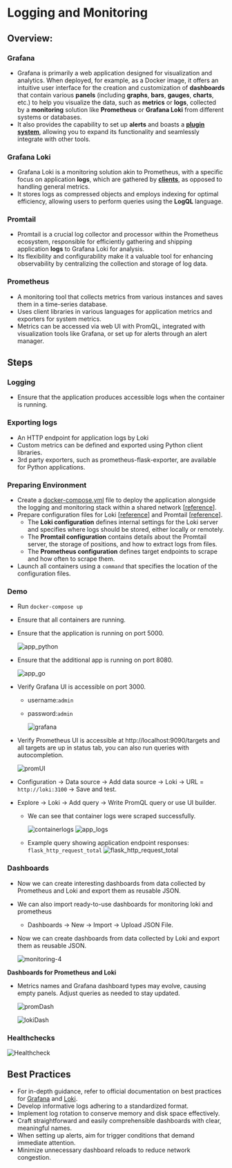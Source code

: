 # Logging and Monitoring

## Overview: 

### Grafana

- Grafana is primarily a web application designed for visualization and analytics. When deployed, for example, as a Docker image, it offers an intuitive user interface for the creation and customization of **dashboards** that contain various **panels** (including **graphs**, **bars**, **gauges**, **charts**, etc.) to help you visualize the data, such as **metrics** or **logs**, collected by a **monitoring** solution like **Prometheus** or **Grafana Loki** from different systems or databases.
- It also provides the capability to set up **alerts** and boasts a **[plugin system](https://grafana.com/grafana/plugins/)**, allowing you to expand its functionality and seamlessly integrate with other tools.


### Grafana Loki

- Grafana Loki is a monitoring solution akin to Prometheus, with a specific focus on application **logs**, which are gathered by **[clients](https://grafana.com/docs/loki/latest/clients/)**, as opposed to handling general metrics.
- It stores logs as compressed objects and employs indexing for optimal efficiency, allowing users to perform queries using the **LogQL** language.

### Promtail

- Promtail is a crucial log collector and processor within the Prometheus ecosystem, responsible for efficiently gathering and shipping application **logs** to Grafana Loki for analysis.
- Its flexibility and configurability make it a valuable tool for enhancing observability by centralizing the collection and storage of log data.

### Prometheus
- A monitoring tool that collects metrics from various instances and saves them in a time-series database.
- Uses client libraries in various languages for application metrics and exporters for system metrics.
- Metrics can be accessed via web UI with PromQL, integrated with visualization tools like Grafana, or set up for alerts through an alert manager.

## Steps

### Logging

- Ensure that the application produces accessible logs when the container is running.

### Exporting logs

- An HTTP endpoint for application logs by Loki
- Custom metrics can be defined and exported using Python client libraries.
- 3rd party exporters, such as prometheus-flask-exporter, are available for Python applications.


### Preparing Environment
- Create a [docker-compose.yml](../monitoring/docker-compose.yaml) file to deploy the application alongside the logging and monitoring stack within a shared network [[reference](https://github.com/grafana/loki/blob/main/production/docker-compose.yaml)].
- Prepare configuration files for Loki [[reference](https://grafana.com/docs/loki/latest/configuration/examples/)] and Promtail [[reference](https://grafana.com/docs/loki/latest/clients/promtail/configuration/)].
  - The **Loki configuration** defines internal settings for the Loki server and specifies where logs should be stored, either locally or remotely.
  - The **Promtail configuration** contains details about the Promtail server, the storage of positions, and how to extract logs from files.
  - The **Prometheus configuration** defines target endpoints to scrape and how often to scrape them.
- Launch all containers using a `command` that specifies the location of the configuration files.


### Demo

- Run `docker-compose up` 
- Ensure that all containers are running.

- Ensure that the application is running on port 5000. 

  ![app_python](./images/app_python.png)

- Ensure that the additional app is running on port 8080. 

  ![app_go](./images/app_go.png)

- Verify Grafana UI is accessible on port 3000.

  - username:`admin`
  - password:`admin`

    ![grafana](./images/grafana.png)

- Verify Prometheus UI is accessible at http://localhost:9090/targets and all targets are up in status tab, you can also run queries with autocompletion.

    ![promUI](./images/promUI.png)

- Configuration -> Data source -> Add data source -> Loki -> URL = `http://loki:3100` -> Save and test.

- Explore -> Loki -> Add query -> Write PromQL query or use UI builder. 
  - We can see that container logs were scraped successfully.

    ![containerlogs](./images/containerlogs.png)
    ![app_logs](./images/app_logs.png)
  - Example query showing application endpoint responses: `flask_http_request_total`
    ![flask_http_request_total](./images/flask_http_request_total.png)

    

### Dashboards

- Now we can create interesting dashboards from data collected by Prometheus and Loki and export them as reusable JSON.

- We can also import ready-to-use dashboards for monitoring loki and prometheus

  - Dashboards → New → Import → Upload JSON File.
- Now we can create dashboards from data collected by Loki and export them as reusable JSON.

  ![monitoring-4](./images/monitoring.png)

**Dashboards for Prometheus and Loki**
- Metrics names and Grafana dashboard types may evolve, causing empty panels. Adjust queries as needed to stay updated.

  ![promDash](./images/promDash.png)

  ![lokiDash](./images/lokiDash.png)

### Healthchecks
  ![Healthcheck](./images/healthcheck.png)

  
## Best Practices

- For in-depth guidance, refer to official documentation on best practices for [Grafana](https://grafana.com/docs/grafana/latest/best-practices/) and [Loki](https://grafana.com/docs/loki/latest/best-practices/).
- Develop informative logs adhering to a standardized format.
- Implement log rotation to conserve memory and disk space effectively.
- Craft straightforward and easily comprehensible dashboards with clear, meaningful names.
- When setting up alerts, aim for trigger conditions that demand immediate attention.
- Minimize unnecessary dashboard reloads to reduce network congestion.
